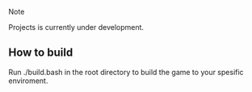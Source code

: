 > [!NOTE]
> Projects is currently under development.

## How to build

Run ./build.bash in the root directory to build the game to your spesific enviroment.
